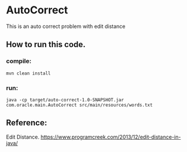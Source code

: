 # AutoCorrect
This is an auto correct problem with edit distance

## How to run this code.

### compile: 
`mvn clean install`

### run: 
`java -cp target/auto-correct-1.0-SNAPSHOT.jar com.oracle.main.AutoCorrect src/main/resources/words.txt`


## Reference:

Edit Distance. https://www.programcreek.com/2013/12/edit-distance-in-java/
